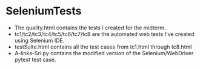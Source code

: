 # SeleniumTests

- The quality.html contains the tests I created for the midterm.
- tc1/tc2/tc3/tc4/tc5/tc6/tc7/tc8 are the automated web tests I've created using Selenium IDE.
- testSuite.html contains all the test cases from tc1.html through tc8.html
- A-links-Sri.py contains the modified version of the Selenium/WebDriver pytest test case.
